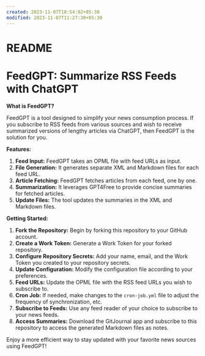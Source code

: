 ```yaml
---
created: 2023-11-07T10:54:02+05:30
modified: 2023-11-07T11:27:30+05:30
---
```


# README

# FeedGPT: Summarize RSS Feeds with ChatGPT

**What is FeedGPT?**

FeedGPT is a tool designed to simplify your news consumption process. If you subscribe to RSS feeds from various sources and wish to receive summarized versions of lengthy articles via ChatGPT, then FeedGPT is the solution for you.

**Features:**

1. **Feed Input:** FeedGPT takes an OPML file with feed URLs as input.
2. **File Generation:** It generates separate XML and Markdown files for each feed URL.
3. **Article Fetching:** FeedGPT fetches articles from each feed, one by one.
4. **Summarization:** It leverages GPT4Free to provide concise summaries for fetched articles.
5. **Update Files:** The tool updates the summaries in the XML and Markdown files.

**Getting Started:**

1. **Fork the Repository:** Begin by forking this repository to your GitHub account.
2. **Create a Work Token:** Generate a Work Token for your forked repository.
3. **Configure Repository Secrets:** Add your name, email, and the Work Token you created to your repository secrets.
4. **Update Configuration:** Modify the configuration file according to your preferences.
5. **Feed URLs:** Update the OPML file with the RSS feed URLs you wish to subscribe to.
6. **Cron Job:** If needed, make changes to the `cron-job.yml` file to adjust the frequency of synchronization, etc.
7. **Subscribe to Feeds:** Use any feed reader of your choice to subscribe to your news feeds.
8. **Access Summaries:** Download the GitJournal app and subscribe to this repository to access the generated Markdown files as notes.

Enjoy a more efficient way to stay updated with your favorite news sources using FeedGPT!
